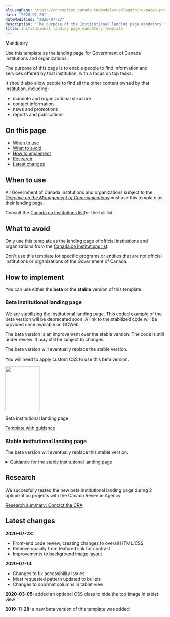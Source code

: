 ```yaml
---
altLangPage: https://conception.canada.ca/modeles-obligatoire/pages-profil-institutionnel.html
date: "2020-07-23"
dateModified: "2020-07-23"
description: "The purpose of the Institutional landing page mandatory template is to enable people to find information and services offered by that institution, with a focus on top tasks."
title: Institutional landing page mandatory template
---
```

<p><span class="label label-danger">Mandatory</span></p>
<p>Use this template as the landing page for Government of Canada institutions and organizations.</p>
<p>The purpose of this page is to enable people to find information and services offered by that institution, with a focus on top tasks.</p>
<p>It should also allow people to find all the other content owned by that institution, including:</p>
<ul>
  <li>mandate and organizational structure</li>
  <li>contact information</li>
  <li>news and promotions</li>
  <li>reports and publications</li>
</ul>
<section>
  <h2>On this page</h2>
  <ul>
    <li><a href="#use">When to use</a></li>
    <li><a href="#avoid">What to avoid</a></li>
    <li><a href="#specifications">How to implement</a></li>
    <li><a href="#research">Research</a></li>
    <li><a href="#changes">Latest changes</a></li>
  </ul>
</section>
<section>
  <h2 id="use">When to use</h2>
  <p>All Government of Canada institutions and organizations subject to the <a href="http://www.tbs-sct.gc.ca/pol/doc-eng.aspx?id=30682"><cite>Directive on the Management of Communications</cite></a>must use this template as their landing page.
  <p>Consult the <a href="https://www.canada.ca/en/government/about/design-system/institutions-list.html">Canada.ca Institutions list</a>for the full list.</p>
  </p>
</section>
<section>
  <h2 id="avoid">What to avoid</h2>
  <p>Only use this template as the landing page of official institutions and organizations from the <a href="https://www.canada.ca/en/government/about/design-system/institutions-list.html">Canada.ca Institutions list</a>.</p>
  <p>Don't use this template for specific programs or entities that are not official institutions or organizations of the Government of Canada.</p>
</section>
<section>
  <h2 id="specifications">How to implement</h2>
  <p>You can use either the <strong>beta</strong> or the <strong>stable</strong> version of this template.</p>
    <h3>Beta institutional landing page</h3>
    <div id="code" class="alert alert-warning">
    <p>We are stabilizing the institutional landing page. This coded example of the beta version will be deprecated soon. A link to the stabilized code will be provided once available on GCWeb.</p>
    </div>
    <p>The beta version is an improvement over the stable version. The code is still under review. It may still be subject to changes.</p>
    <p>The beta version will eventually replace the stable version.</p>
    <p>You will need to apply custom CSS to use this beta version.</p>
    <div class="row mrgn-tp-lg mrgn-bttm-lg">
      <div class="col-xs-10 col-md-8 col-lg-8">
        <div class="gc-dwnld">
          <div class="row">
            <div class="col-xs-10 col-sm-3 col-lg-2">
              <p><a class="gc-dwnld-lnk" href="../coded-layout/institutional_landing_page_guidance.html"><img alt="" class="thumbnail gc-dwnld-img" height="142" src="../images/ip-img-cropped.png" width="110"/></a></p>
            </div>
            <div class="col-xs-12 col-sm-9 col-lg-10">
              <p class="mrgn-tp-md lead"><span>Beta institutional landing page</span></p>
              <p><a class="btn btn-call-to-action" href="../coded-layout/institutional_landing_page_guidance.html">Template with guidance</a></p>
            </div>
          </div>
        </div>
      </div>
    </div>
  <div class="clearfix"></div>
  <section>
    <h3>Stable institutional landing page</h3>
    <p>The beta version will eventually replace this stable version.</p>
    <details>
      <summary>Guidance for the stable institutional landing page</summary>
      <h3 id="profile">Profile page</h3>
      <div class="btn-group mrgn-bttm-sm">
        <button class="btn btn-default wb-toggle" data-toggle='{"selector": "details", "parent": "#template-elements", "type": "on"}' type="button">Expand All</button>
        <button class="btn btn-default wb-toggle" data-toggle='{"selector": "details", "parent": "#template-elements", "type": "off"}' type="button">Collapse All</button>
      </div>
      <div class="row">
        <div class="col-lg-6 pull-right">
          <figure class="mrgn-bttm-lg">
            <figcaption class="text-center"><b>Profile page template</b></figcaption>
            <img alt="Template of institutional profile page for large institutions showing sections that make up its structure. Read top to bottom and left to right. Specifications detailed below." class="full-width" src="https://www.canada.ca/content/dam/tbs-sct/images/government-communications/canada-content-style-guide/institutional-profile-eng.jpg"/></figure>
        </div>
        <div class="col-lg-6 pull-left">
          <div id="template-elements">
            <section>
              <h4>1: Institution name</h4>
              <p><span class="label label-danger">Mandatory</span></p>
              <p>Provides the applied title of the institution</p>
              <ul class="list-unstyled">
                <li id="element1">
                  <details class="mrgn-bttm-sm">
                    <summary class="wb-toggle" data-toggle='{"print":"on"}'><strong>Content</strong></summary>
                    <ul>
                      <li>use the applied title of the institution, as specified in the <a href="https://www.tbs-sct.gc.ca/hgw-cgf/oversight-surveillance/communications/fip-pcim/reg-eng.asp">Registry of Applied Titles</a></li>
                      <li>use the legal title if the applied title is not available</li>
                      <li>do not use acronyms or abbreviations</li>
                    </ul>
                  </details>
                </li>
                <li id="element2">
                  <details class="mrgn-bttm-sm">
                    <summary class="wb-toggle" data-toggle='{"print":"on"}'><strong>Presentation</strong></summary>
                    <ul>
                      <li>institutional profile title must be a unique H1</li>
                      <li>must be the first component on the page</li>
                    </ul>
                  </details>
                </li>
              </ul>
            </section>
            <section>
              <h4>2a: Insignia</h4>
              <p><span class="label label-warning">Conditional</span></p>
              <p>Provides identification of the Royal Canadian Mounted Police</p>
              <ul class="list-unstyled">
                <li id="element3">
                  <details class="mrgn-bttm-sm">
                    <summary class="wb-toggle" data-toggle='{"print":"on"}'><strong>Content</strong></summary>
                    <ul>
                      <li>this component is only allowed for the Royal Canadian Mounted Police, to display their primary approved insignia</li>
                    </ul>
                  </details>
                </li>
                <li id="element4">
                  <details class="mrgn-bttm-sm">
                    <summary class="wb-toggle" data-toggle='{"print":"on"}'><strong>Presentation</strong></summary>
                    <ul>
                      <li>the insignia appears to the right of the institutional mandate</li>
                      <li>the image is not hyperlinked</li>
                    </ul>
                  </details>
                </li>
              </ul>
            </section>
            <section>
              <h4>3: Institutional mandate</h4>
              <p><span class="label label-danger">Mandatory</span></p>
              <p>Provides 1 or 2 sentences that describe the institution’s mandate</p>
              <ul class="list-unstyled">
                <li id="element5">
                  <details class="mrgn-bttm-sm">
                    <summary class="wb-toggle" data-toggle='{"print":"on"}'><strong>Content</strong></summary>
                    <ul>
                      <li>lists the applied title of the institution followed by a brief, plain language overview of how the institution serves the public</li>
                      <li>keep the text short and concise</li>
                      <li>written for a grade 6-8 reading level</li>
                    </ul>
                  </details>
                </li>
                <li id="element6">
                  <details class="mrgn-bttm-sm">
                    <summary class="wb-toggle" data-toggle='{"print":"on"}'><strong>Presentation</strong></summary>
                    <ul>
                      <li>the institutional mandate appears directly below the institutional profile page title</li>
                    </ul>
                  </details>
                </li>
              </ul>
            </section>
            <section>
              <h4>4: Institutional social media channels</h4>
              <p><span class="label label-warning">Conditional</span></p>
              <p>Features institution-specific social media channels</p>
              <ul class="list-unstyled">
                <li id="element7">
                  <details class="mrgn-bttm-sm">
                    <summary class="wb-toggle" data-toggle='{"print":"on"}'><strong>Content</strong></summary>
                    <ul>
                      <li>this component is mandatory for all institutions listed under <a href="http://laws-lois.justice.gc.ca/eng/acts/f-11/page-30.html#h-74">Schedule I of the FAA</a>; otherwise, it is optional</li>
                      <li>use the <a href="./multi-p-ds-patterns-channels.html">Social media channels block (follow box)</a>pattern</li>
                    </ul>
                  </details>
                </li>
                <li id="element8">
                  <details class="mrgn-bttm-sm">
                    <summary class="wb-toggle" data-toggle='{"print":"on"}'><strong>Presentation</strong></summary>
                    <ul>
                      <li>appears to the right of the institutional mandate</li>
                    </ul>
                  </details>
                </li>
              </ul>
            </section>
            <section>
              <h4>5: Latest news</h4>
              <p><span class="label label-warning">Conditional</span></p>
              <p>Features current news items related to the institution</p>
              <ul class="list-unstyled">
                <li id="element9">
                  <details class="mrgn-bttm-sm">
                    <summary class="wb-toggle" data-toggle='{"print":"on"}'><strong>Content</strong></summary>
                    <ul>
                      <li>this component is mandatory for all institutions listed under <a href="http://laws-lois.justice.gc.ca/eng/acts/f-11/page-30.html#h-74">Schedule I of the FAA</a>; otherwise, it is optional</li>
                      <li>use the <a href="../common-design-patterns/latest-news.html">Latest news</a>pattern</li>
                    </ul>
                  </details>
                </li>
                <li id="element10">
                  <details class="mrgn-bttm-sm">
                    <summary class="wb-toggle" data-toggle='{"print":"on"}'><strong>Presentation</strong></summary>
                    <ul>
                      <li>appears below “Institutional social media channels”</li>
                    </ul>
                  </details>
                </li>
              </ul>
            </section>
            <section>
              <h4>6: Services and information</h4>
              <p><span class="label label-danger">Mandatory</span></p>
              <p>Lists the institution-specific topics or top tasks</p>
              <ul class="list-unstyled">
                <li id="element11">
                  <details class="mrgn-bttm-sm">
                    <summary class="wb-toggle" data-toggle='{"print":"on"}'><strong>Content</strong></summary>
                    <ul>
                      <li>use the <a href="./multi-p-ds-patterns-doormat.html">Link and description</a>pattern</li>
                    </ul>
                  </details>
                </li>
                <li id="element12">
                  <details class="mrgn-bttm-sm">
                    <summary class="wb-toggle" data-toggle='{"print":"on"}'><strong>Presentation</strong></summary>
                    <ul>
                      <li>appears below the social media channels and to the left of “Most requested”</li>
                    </ul>
                  </details>
                </li>
              </ul>
            </section>
            <section>
              <h4>7: Most requested</h4>
              <p><span class="label label-warning">Conditional</span></p>
              <p>Features institution-specific top tasks</p>
              <ul class="list-unstyled">
                <li id="element13">
                  <details class="mrgn-bttm-sm">
                    <summary class="wb-toggle" data-toggle='{"print":"on"}'><strong>Content</strong></summary>
                    <ul>
                      <li>this component in mandatory to provide shortcuts to the institution's top tasks. However, it should not be used if all of the institution's top tasks are already included as direct links under Services and information.</li>
                      <li>use the <a href="./multi-p-ds-patterns-most_requested.html">Most requested</a>pattern</li>
                    </ul>
                  </details>
                </li>
                <li id="element14">
                  <details class="mrgn-bttm-sm">
                    <summary class="wb-toggle" data-toggle='{"print":"on"}'><strong>Presentation</strong></summary>
                    <ul>
                      <li>appears to the right of “Services and information”</li>
                    </ul>
                  </details>
                </li>
              </ul>
            </section>
            <section>
              <h4>8: Contact us</h4>
              <p><span class="label label-danger">Mandatory</span></p>
              <p>Provides access to institutional contact information</p>
              <ul class="list-unstyled">
                <li id="element15">
                  <details class="mrgn-bttm-sm">
                    <summary class="wb-toggle" data-toggle='{"print":"on"}'><strong>Content</strong></summary>
                    <ul>
                      <li>go to <a href="../common-design-patterns/contact-information.html">Contact information</a>- use either the contact address pattern or contact links pattern</li>
                    </ul>
                  </details>
                </li>
                <li id="element16">
                  <details class="mrgn-bttm-sm">
                    <summary class="wb-toggle" data-toggle='{"print":"on"}'><strong>Presentation</strong></summary>
                    <ul>
                      <li>appears below “Latest news” and to the right of “Services and information”</li>
                    </ul>
                  </details>
                </li>
              </ul>
            </section>
            <section>
              <h4>9: More information for</h4>
              <p><span class="label label-info">Optional</span></p>
              <p>Links to related audience information</p>
              <ul class="list-unstyled">
                <li id="element17">
                  <details class="mrgn-bttm-sm">
                    <summary class="wb-toggle" data-toggle='{"print":"on"}'><strong>Content</strong></summary>
                    <ul>
                      <li>use the <a href="./multi-p-ds-patterns-more_info_for.html">More information for</a>pattern</li>
                    </ul>
                  </details>
                </li>
                <li id="element18">
                  <details class="mrgn-bttm-sm">
                    <summary class="wb-toggle" data-toggle='{"print":"on"}'><strong>Presentation</strong></summary>
                    <ul>
                      <li>appears below “Most requested”</li>
                    </ul>
                  </details>
                </li>
              </ul>
            </section>
            <section>
              <h4>10: What we are doing</h4>
              <p><span class="label label-warning">Conditional</span></p>
              <p>Provides links to the institution’s program and policy development content</p>
              <ul class="list-unstyled">
                <li id="element19">
                  <details class="mrgn-bttm-sm">
                    <summary class="wb-toggle" data-toggle='{"print":"on"}'><strong>Content</strong></summary>
                    <ul>
                      <li>this component is mandatory when the institution has program and policy development content to present</li>
                      <li>use the <a href="../common-design-patterns/what-we-are-doing.html">What we are doing</a>pattern</li>
                    </ul>
                  </details>
                </li>
                <li id="element20">
                  <details class="mrgn-bttm-sm">
                    <summary class="wb-toggle" data-toggle='{"print":"on"}'><strong>Presentation</strong></summary>
                    <ul>
                      <li>appears below “Services and information”</li>
                    </ul>
                  </details>
                </li>
              </ul>
            </section>
            <section>
              <h4>11: Corporate information</h4>
              <p><span class="label label-danger">Mandatory</span></p>
              <p>Provides consistent access to key corporate information</p>
              <ul class="list-unstyled">
                <li id="element21">
                  <details class="mrgn-bttm-sm">
                    <summary class="wb-toggle" data-toggle='{"print":"on"}'><strong>Content</strong></summary>
                    <ul>
                      <li>consists of a series of links to institution-specific content not presented elsewhere on the page</li>
                      <li>heading is labelled “Corporate information”</li>
                      <li>only the “Mandate” and “Transparency” links are mandatory; all other links are optional</li>
                      <li>links must be labelled and ordered as follows:
                        <dl class="dl-horizontal">
                          <dt><strong>Mandate</strong></dt>
                          <dd>
                            <ul>
                              <li>mandatory</li>
                              <li>links to a page providing the institution’s mandate, vision and objectives</li>
                            </ul>
                          </dd>
                          <dt><strong>Programs</strong></dt>
                          <dd>
                            <ul>
                              <li>optional</li>
                              <li>links to a page providing the institution’s list of programs</li>
                            </ul>
                          </dd>
                          <dt><strong>Organizational structure</strong></dt>
                          <dd>
                            <ul>
                              <li>optional</li>
                              <li>links to a page providing the institution’s organizational chart or structure</li>
                            </ul>
                          </dd>
                          <dt><strong>Portfolio</strong></dt>
                          <dd>
                            <ul>
                              <li>optional</li>
                              <li>links to a page providing the institution’s ministerial portfolio</li>
                            </ul>
                          </dd>
                          <dt><strong>Partners</strong></dt>
                          <dd>
                            <ul>
                              <li>optional</li>
                              <li>links to a page providing the institution’s existing formal partnerships (for example, federal/provincial/territorial, international or non-governmental organizations)</li>
                            </ul>
                          </dd>
                          <dt><strong>Transparency</strong></dt>
                          <dd>
                            <ul>
                              <li>mandatory</li>
                              <li>links to institution-specific transparency information prescribed by Employment and Social Development Canada, such as forward regulatory plans and proactive disclosure</li>
                            </ul>
                          </dd>
                          <dt><strong>Job opportunities</strong></dt>
                          <dd>
                            <ul>
                              <li>optional</li>
                              <li>links to a landing page for institution-specific job opportunities</li>
                            </ul>
                          </dd>
                          <dt><strong>Service performance reporting</strong></dt>
                          <dd>
                            <ul>
                              <li>mandatory, if content exists (see <a href="../recommended-templates/institutional-service-performance-reporting-pages.html">Institutional service performance reporting pages</a>)</li>
                              <li>links to a landing page for institution-specific service performance reporting</li>
                            </ul>
                          </dd>
                        </dl>
                      </li>
                    </ul>
                  </details>
                </li>
                <li id="element22">
                  <details class="mrgn-bttm-sm">
                    <summary class="wb-toggle" data-toggle='{"print":"on"}'><strong>Presentation</strong></summary>
                    <ul>
                      <li>appears above “Features”</li>
                    </ul>
                  </details>
                </li>
              </ul>
            </section>
            <section>
              <h4>12a: Minister of a department or head of a quasi-judicial arm’s-length institution</h4>
              <p><span class="label label-warning">Conditional</span></p>
              <p>Provides a single profile for each <abbr title="Government of Canada">GC</abbr>minister or institutional head</p>
              <ul class="list-unstyled">
                <li id="element23">
                  <details class="mrgn-bttm-sm">
                    <summary class="wb-toggle" data-toggle='{"print":"on"}'><strong>Content</strong></summary>
                    <ul>
                      <li>this component is mandatory for all institutions, unless you are using the portfolio ministers component (12b)</li>
                      <li>includes hyperlinked images of either an institution’s minister(s), including associate minister(s), or its institutional head (in the case of arm’s-length or quasi-judicial institutions).
                        <ul>
                          <li>no other individuals may be displayed on the institutional profile</li>
                        </ul>
                      </li>
                      <li>images and texts are hyperlinked to the appropriate ministerial profile page (see <a href="../mandatory-templates/ministerial-profile-pages.html">Ministerial profile pages</a>)</li>
                      <li>the hyperlink text is limited to the minister’s or institutional head’s honorific (“The Honourable”) and first and last name</li>
                      <li>non-hyperlinked text is limited to the minister’s or institutional head’s official title</li>
                      <li>the following headings must be presented above the appropriate elected official:
                        <ul>
                          <li>“Minister”</li>
                          <li>“Parliamentary secretary”</li>
                          <li>“Associate minister”</li>
                        </ul>
                      </li>
                      <li>the heading of “Management” or “Ombudsman”, must be presented, as appropriate, above the senior-most public servant who is the institutional head</li>
                    </ul>
                  </details>
                </li>
                <li id="element24">
                  <details class="mrgn-bttm-sm">
                    <summary class="wb-toggle" data-toggle='{"print":"on"}'><strong>Presentation</strong></summary>
                    <ul>
                      <li>appears to the right of “Corporate information”</li>
                      <li>priority sequencing is from left to right</li>
                      <li>when more than 3 images are required, continue the list on a second row</li>
                      <li>when fewer than 3 images are required, the image must be left-aligned to the corporate information block</li>
                      <li>go to the <a href="http://wet-boew.github.io/themes-dist/GCWeb/index-en.html">Canada.ca GitHub page</a>for image sizing details</li>
                    </ul>
                  </details>
                </li>
              </ul>
            </section>
            <section>
              <h4>13: Institution features</h4>
              <p><span class="label label-info">Optional</span></p>
              <p>Promotes institution-specific current activities being led by the institution</p>
              <ul class="list-unstyled">
                <li id="element25">
                  <details class="mrgn-bttm-sm">
                    <summary class="wb-toggle" data-toggle='{"print":"on"}'><strong>Content</strong></summary>
                    <ul>
                      <li>use the <a href="./multi-p-ds-components-features.html">Context-specific features</a>component</li>
                    </ul>
                  </details>
                </li>
                <li id="element26">
                  <details class="mrgn-bttm-sm">
                    <summary class="wb-toggle" data-toggle='{"print":"on"}'><strong>Presentation</strong></summary>
                    <ul>
                      <li>heading is labelled “Features”</li>
                    </ul>
                  </details>
                </li>
              </ul>
            </section>
          </div>
        </div>
      </div>
      <section>
        <h3 id="branding">How to use the arms-length branding</h3>
        <div class="btn-group mrgn-bttm-sm">
          <button class="btn btn-default wb-toggle" data-toggle='{"selector": "details", "parent": "#template-elements2", "type": "on"}' type="button">Expand All</button>
          <button class="btn btn-default wb-toggle" data-toggle='{"selector": "details", "parent": "#template-elements2", "type": "off"}' type="button">Collapse All</button>
        </div>
        <div class="row">
          <div class="col-lg-6 pull-right">
            <figure class="mrgn-bttm-lg">
              <figcaption class="text-center"><b>Arm’s length branding example</b></figcaption>
              <img alt="Image of arm’s-length identification showing components that make up its structure. Read top to bottom and left to right. Specifications detailed below." class="full-width" src="https://www.canada.ca/content/dam/tbs-sct/images/government-communications/canada-content-style-guide/arms-length-branding-eng.jpg"/></figure>
          </div>
          <div class="col-lg-6 pull-left">
            <div id="template-elements2">
              <section>
                <h4>2b: Arm’s-length branding</h4>
                <p><span class="label label-warning">Conditional</span></p>
                <p>Displays approved identifier for institutions that meet the criteria for Arm’s Length</p>
                <ul class="list-unstyled">
                  <li id="element2-1">
                    <details class="mrgn-bttm-sm">
                      <summary class="wb-toggle" data-toggle='{"print":"on"}'><strong>Content</strong></summary>
                      <ul>
                        <li>this component is conditional. Only institutions categorized as administrative tribunals under the <a href="http://www.appointments-nominations.gc.ca/prsnt.asp?menu=2&amp;page=gicIntro&amp;lang=eng">rules for Governor in Council appointments</a>have the option to display their approved brand identification</li>
                        <li>institutions categorized as agencies or boards that have a core mandate to make binding decisions or rulings may also have the option to display their approved, primary brand identification, as determined on a case-by-case basis by central agencies</li>
                        <li>the branding must follow the Federal Identity Program (FIP) rules for identifying federal institutions</li>
                      </ul>
                    </details>
                  </li>
                  <li id="element2-2">
                    <details class="mrgn-bttm-sm">
                      <summary class="wb-toggle" data-toggle='{"print":"on"}'><strong>Presentation</strong></summary>
                      <ul>
                        <li>the arm’s-length branding appears at the top of the page</li>
                        <li>the image must be formatted according to FIP design specifications, where applicable (i.e. for institutions not exempt from FIP)</li>
                        <li>the image must be configured to scale automatically to screen size (SVG is the recommended format), in line with responsive web design</li>
                        <li>the image is not hyperlinked</li>
                      </ul>
                    </details>
                  </li>
                </ul>
              </section>
              <section>
                <h4>3a: Arm’s-length statement</h4>
                <p><span class="label label-warning">Conditional</span></p>
                <p>Explains the arm’s-length nature of the institution</p>
                <ul class="list-unstyled">
                  <li id="element2-3">
                    <details class="mrgn-bttm-sm">
                      <summary class="wb-toggle" data-toggle='{"print":"on"}'><strong>Content</strong></summary>
                      <ul>
                        <li>this component is conditional. Only institutions categorized as administrative tribunals under the <a href="http://www.appointments-nominations.gc.ca/prsnt.asp?menu=2&amp;page=gicIntro&amp;lang=eng">rules for Governor in Council appointments</a>have the option to include the arm’s length statement</li>
                        <li>institutions categorized as agencies or boards that have a core mandate to make binding decisions or rulings may also have the option to include this statement, as determined on a case-by-case basis by central agencies</li>
                        <li>the statement gives a concise explanation of the autonomous nature of the arm’s-length institution</li>
                      </ul>
                    </details>
                  </li>
                  <li id="element2-4">
                    <details class="mrgn-bttm-sm">
                      <summary class="wb-toggle" data-toggle='{"print":"on"}'><strong>Presentation</strong></summary>
                      <ul>
                        <li>it is presented in boldface</li>
                      </ul>
                    </details>
                  </li>
                </ul>
              </section>
            </div>
          </div>
        </div>
      </section>
      <section>
        <h3 id="ministers">How to use the portfolio ministers pattern</h3>
        <div class="btn-group mrgn-bttm-sm">
          <button class="btn btn-default wb-toggle" data-toggle='{"selector": "details", "parent": "#template-elements3", "type": "on"}' type="button">Expand All</button>
          <button class="btn btn-default wb-toggle" data-toggle='{"selector": "details", "parent": "#template-elements3", "type": "off"}' type="button">Collapse All</button>
        </div>
        <div class="row">
          <div class="col-lg-6 pull-right">
            <figure class="mrgn-bttm-lg">
              <figcaption class="text-center"><b>Portfolio ministers example</b></figcaption>
              <img alt="Image of portfolio ministers component showing elements that make up its structure. Read top to bottom and left to right. Specifications detailed below." class="full-width" src="https://www.canada.ca/content/dam/tbs-sct/images/government-communications/canada-content-style-guide/portfolio-ministers-component-eng.jpg"/></figure>
          </div>
          <div class="col-lg-6 pull-left">
            <div id="template-elements3">
              <section>
                <h4>12b: Portfolio ministers</h4>
                <p><span class="label label-info">Optional</span></p>
                <p>Provides access to the profiles of all portfolio ministers under the institution’s portfolio</p>
                <ul class="list-unstyled">
                  <li id="element3-1">
                    <details class="mrgn-bttm-sm">
                      <summary class="wb-toggle" data-toggle='{"print":"on"}'><strong>Content</strong></summary>
                      <ul>
                        <li>must not be used when a minister or institutional head is listed under “Corporate information” (see 12a)</li>
                        <li>can only be used when 3 or more ministers are presented</li>
                        <li>it provides hyperlinked images of an institution’s minister(s)
                          <ul>
                            <li>no other individuals can be displayed on the institutional profile</li>
                          </ul>
                        </li>
                        <li>images and texts are hyperlinked to the appropriate ministerial profile page (see <a href="../mandatory-templates/ministerial-profile-pages.html">Ministerial profile pages</a>)</li>
                        <li>hyperlink text is limited to minister’s honorific, first and last name only: Honourable [name of minister]</li>
                        <li>non-hyperlinked text is limited to the minister’s official title</li>
                      </ul>
                    </details>
                  </li>
                  <li id="element3-2">
                    <details class="mrgn-bttm-sm">
                      <summary class="wb-toggle" data-toggle='{"print":"on"}'><strong>Presentation</strong></summary>
                      <ul>
                        <li>appears above “Corporate information”</li>
                        <li>priority sequencing is from left to right</li>
                        <li>when more than 3 images are required, continue the list on a second row</li>
                        <li>go to the <a href="http://wet-boew.github.io/themes-dist/GCWeb/index-en.html">Canada.ca GitHub page</a>for image sizing details</li>
                      </ul>
                    </details>
                  </li>
                </ul>
              </section>
            </div>
          </div>
        </div>
      </section>
      <section>
        <h3 id="organizations">How to use the portfolio organizations pattern</h3>
        <div class="btn-group mrgn-bttm-sm">
          <button class="btn btn-default wb-toggle" data-toggle='{"selector": "details", "parent": "#template-elements4", "type": "on"}' type="button">Expand All</button>
          <button class="btn btn-default wb-toggle" data-toggle='{"selector": "details", "parent": "#template-elements4", "type": "off"}' type="button">Collapse All</button>
        </div>
        <div class="row">
          <div class="col-lg-6 pull-right">
            <figure class="mrgn-bttm-lg">
              <figcaption class="text-center"><b>Portfolio organizations example</b></figcaption>
              <img alt="Image of portfolio organizations component showing elements that make up its structure. Read top to bottom and left to right. Specifications detailed below." class="full-width" src="https://www.canada.ca/content/dam/tbs-sct/images/government-communications/canada-content-style-guide/portfolio-organizations-component-eng.jpg"/></figure>
          </div>
          <div class="col-lg-6 pull-left">
            <div id="template-elements4">
              <section>
                <h4>14: Portfolio organizations</h4>
                <p><span class="label label-info">Optional</span></p>
                <p>Provides navigation to portfolio organizations within the institution</p>
                <ul class="list-unstyled">
                  <li id="element4-1">
                    <details class="mrgn-bttm-sm">
                      <summary class="wb-toggle" data-toggle='{"print":"on"}'><strong>Content</strong></summary>
                      <ul>
                        <li>lists all portfolio organizations under an institution</li>
                        <li>heading is labelled “Portfolio organizations”</li>
                        <li>links must be directed to an organizational profile page (see <a href="../mandatory-templates/organizational-profile-pages.html">Organizational profile pages</a>)</li>
                      </ul>
                    </details>
                  </li>
                  <li id="element4-2">
                    <details class="mrgn-bttm-sm">
                      <summary class="wb-toggle" data-toggle='{"print":"on"}'><strong>Presentation</strong></summary>
                      <ul>
                        <li>appears below “What we are doing”</li>
                      </ul>
                    </details>
                  </li>
                </ul>
              </section>
            </div>
          </div>
        </div>
      </section>
    </details>
  </section>
</section>
<section>
  <h2 id="research">Research</h2>
  <p>We succesfully tested the new beta institutional landing page during 2 optimization projects with the Canada Revenue Agency.</p>
  <p><a href="{{ site.url }}/research-summaries/cra-contact-us-research-summary.html">Research summary: Contact the CRA</a></p>
</section>
<section>
  <h2 id="changes">Latest changes</h2>
  <p><strong>2020-07-23:</strong></p>
  <ul>
    <li>Front-end code review, creating changes to overall HTML/CSS</li>
    <li>Remove opacity from featured link for contrast</li>
    <li>Improvements to background image layout</li>
  </ul>
  <p><strong>2020-07-13:</strong></p>
  <ul>
    <li>Changes to fix accessibility issues</li>
    <li>Most requested pattern updated to bullets</li>
    <li>Changes to doormat columns in tablet view</li>
  </ul>
  <p><strong>2020-03-05:</strong> added an optional CSS class to hide the top image in tablet view</p>
  <p><strong>2019-11-28:</strong> a new beta version of this template was added</p>
</section>
